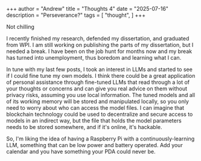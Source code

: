 +++
author = "Andrew"
title = "Thoughts 4"
date = "2025-07-16"
description = "Perseverance?"
tags = [
    "thought",
]
+++

Not chilling
<!--more-->

I recently finished my research, defended my dissertation, and graduated 
from WPI. I am still working on publishing the parts of my dissertation, 
but I needed a break. I have been on the job hunt for months now and my 
break has turned into unemployment, thus boredom and learning what I can. 

In tune with my last few posts, I took an interest in LLMs and started to 
see if I could fine tune my own models. I think there could be a great 
application of personal assistance through fine-tuned LLMs that read through 
a lot of your thoughts or concerns and can give you real advice on them 
without privacy risks, assuming you use local information. The tuned models 
and all of its working memory will be stored and manipulated locally, so 
you only need to worry about who can access the model files. I can imagine that 
blockchain technology could be used to decentralize and secure access to 
models in an indirect way, but the file that holds the model parameters needs 
to be stored somewhere, and if it's online, it's hackable. 

So, I'm liking the idea of having a Raspberry Pi with a continuously-learning 
LLM, something that can be low power and battery operated. Add your calendar 
and you have something your PDA could never be.